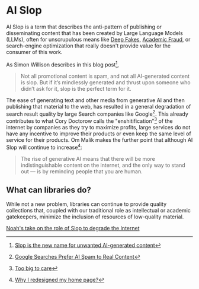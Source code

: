 # AI Slop
AI Slop is a term that describes the anti-pattern of publishing or disseminating 
content that has been created by Large Language Models (LLMs), often for unscrupulous 
means like [Deep Fakes](deep-fakes.md),  [Academic Fraud](academic-fraud.md), or 
search-engine optimization that really doesn't provide value for the consumer of this work.

As Simon Willison describes in this blog post[^WILLISON],

> Not all promotional content is spam, and not all AI-generated content is slop. 
> But if it’s mindlessly generated and thrust upon someone who didn’t ask 
> for it, slop is the perfect term for it.

The ease of generating text and other media from generative AI and then publishing that 
material to the web, has resulted in a general degradation of search result quality by 
large Search companies like Google[^GOOG]. This already contributes to what Cory Doctorow 
calls the "enshitification"[^ENSHITIFICATION] of the internet by companies as they try to 
maximize profits, large services do not have any incentive to improve their products or even 
keep the same level of service for their products. Om Malik makes the further point that
although AI Slop will continue to increase[^OM]:

> The rise of generative AI means that there will be more indistinguishable content on the 
> internet, and the only way to stand out — is by reminding people that you are human.
   

## What can libraries do?
While not a new problem, libraries can continue to provide quality collections that, coupled 
with our traditional role as intellectual or academic gatekeepers, minimize the inclusion of 
resources of low-quality material.

[Noah's take on the role of Slop to degrade the Internet](https://www.noahpinion.blog/p/the-death-again-of-the-internet-as)

[^ENSHITIFICATION]: [Too big to care](https://doctorow.medium.com/https-pluralistic-net-2024-04-04-teach-me-how-to-shruggie-kagi-caaa88c221f2)
[^GOOG]: [Google Searches Prefer AI Spam to Real Content](https://www.inc.com/kit-eaton/google-searches-prefer-ai-spam-to-real-content.html)
[^OM]: [Why I redesigned my home page?](https://om.co/2024/03/16/why-i-redesigned-my-home-page/)
[^WILLISON]: [Slop is the new name for unwanted AI-generated content](https://simonwillison.net/2024/May/8/slop/)
